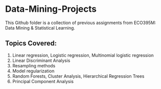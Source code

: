 # Data-Mining-Projects


This Github folder is a collection of previous assignments from ECO395M: Data Mining & Statistical Learning.


## Topics Covered:

1) Linear regression, Logistic regression, Multinomial logistic regression
2) Linear Discriminant Analysis
3) Resampling methods
4) Model regularization
5) Random Forests, Cluster Analysis, Hierarchical Regression Trees
6) Principal Component Analysis
